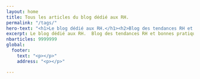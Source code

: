 ```yaml
---
layout: home
title: Tous les articles du blog dédié aux RH.
permalink: "/tags/"
hero-text: "<h1>Le blog dédié aux RH.</h1><h2>Blog des tendances RH et bonnes pratiques</h2>"
excerpt: Le blog dédié aux RH.  Blog des tendances RH et bonnes pratiques
nbarticles: 9999999
global:
  footer:
    text: "<p></p>"
    address: "<p></p>"

---
```

